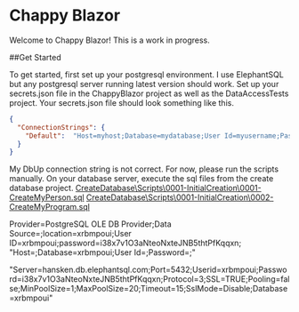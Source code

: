 # Chappy Blazor

Welcome to Chappy Blazor! 
This is a work in progress. 

##Get Started

To get started, first set up your postgresql environment. 
I use ElephantSQL but any postgresql server running latest version should work. 
Set up your secrets.json file in the ChappyBlazor project as well as the DataAccessTests project. 
Your secrets.json file should look something like this. 

```json
{
  "ConnectionStrings": {
    "Default":  "Host=myhost;Database=mydatabase;User Id=myusername;Password=mypassword;"
  }
}
```

My DbUp connection string is not correct. 
For now, please run the scripts manually. 
On your database server, execute the sql files from the create database project.
[CreateDatabase\Scripts\0001-InitialCreation\0001-CreateMyPerson.sql](CreateDatabase/Scripts/0001-InitialCreation/0001-CreateMyPerson.sql)
[CreateDatabase\Scripts\0001-InitialCreation\0002-CreateMyProgram.sql](CreateDatabase/Scripts/0001-InitialCreation/0002-CreateMyProgram.sql)

Provider=PostgreSQL OLE DB Provider;Data Source=;location=xrbmpoui;User ID=xrbmpoui;password=i38x7v1O3aNteoNxteJNB5thtPfKqqxn;
"Host=;Database=xrbmpoui;User Id=;Password=;"

"Server=hansken.db.elephantsql.com;Port=5432;Userid=xrbmpoui;Password=i38x7v1O3aNteoNxteJNB5thtPfKqqxn;Protocol=3;SSL=TRUE;Pooling=false;MinPoolSize=1;MaxPoolSize=20;Timeout=15;SslMode=Disable;Database=xrbmpoui"